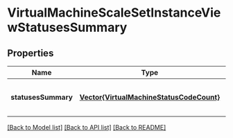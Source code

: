 # VirtualMachineScaleSetInstanceViewStatusesSummary


## Properties
Name | Type | Description | Notes
------------ | ------------- | ------------- | -------------
**statusesSummary** | [**Vector{VirtualMachineStatusCodeCount}**](VirtualMachineStatusCodeCount.md) | The extensions information. | [optional] [readonly] [default to nothing]


[[Back to Model list]](../README.md#models) [[Back to API list]](../README.md#api-endpoints) [[Back to README]](../README.md)


